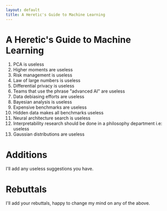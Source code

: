 ```yaml
---
layout: default
title: A Heretic's Guide to Machine Learning
---
```


# A Heretic's Guide to Machine Learning


1. PCA is useless
2. Higher moments are useless
3. Risk management is useless
4. Law of large numbers is useless
5. Differential privacy is useless
6. Teams that use the phrase "advanced AI" are useless
7. Data debiasing efforts are useless
8. Bayesian analysis is useless
9. Expensive benchmarks are useless
10. Hidden data makes all benchmarks useless
11. Neural architecture search is useless
12. Interpretability research should be done in a philosophy department i.e: useless 
13. Gaussian distributions are useless

# Additions

I'll add any useless suggestions you have.

# Rebuttals

I'll add your rebuttals, happy to change my mind on any of the above.